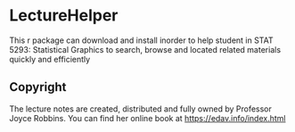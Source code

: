# LectureHelper

This r package can download and install inorder to help student in STAT 5293:  Statistical Graphics to search, browse and located related materials quickly and efficiently

## Copyright

The lecture notes are created, distributed and fully owned by Professor Joyce Robbins. You can find her online book at https://edav.info/index.html
